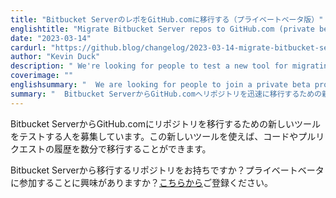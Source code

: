 ```yaml
---
title: "Bitbucket ServerのレポをGitHub.comに移行する（プライベートベータ版）"
englishtitle: "Migrate Bitbucket Server repos to GitHub.com (private beta)"
date: "2023-03-14"
cardurl: "https://github.blog/changelog/2023-03-14-migrate-bitbucket-server-repos-to-github-com-private-beta"
author: "Kevin Duck"
description: " We're looking for people to test a new tool for migrating repositories from Bitbucket Server to GitHub.com. With this new tool, you can move your code and pull request history in minutes.  Got repos to migrate from Bitbucket Server? Interested in joining the private beta? Register your interest here .  "
coverimage: ""
englishsummary: "  We are looking for people to join a private beta program to test a new tool for quickly migrating repositories from Bitbucket Server to GitHub.com."
summary: "  Bitbucket ServerからGitHub.comへリポジトリを迅速に移行するための新しいツールをテストするプライベートベータプログラムに参加する人を募集しています。"
---
```


<p>Bitbucket ServerからGitHub.comにリポジトリを移行するための新しいツールをテストする人を募集しています。この新しいツールを使えば、コードやプルリクエストの履歴を数分で移行することができます。</p>
<p>Bitbucket Serverから移行するリポジトリをお持ちですか？プライベートベータに参加することに興味がありますか？<a href="https://github.com/features/bitbucket-migrations/signup">こちらから</a>ご登録ください。</p>


